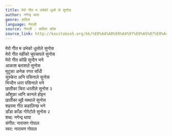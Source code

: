 ```yaml
---
title: मेरो गीत म उभेको धूलो ले सुनोस्
author: नगेन्द्र थापा
genre: कविता
language: नेपाली
source: नेपाली - कविता कोश
source_link: http://kavitakosh.org/kk/%E0%A4%A8%E0%A4%97%E0%A5%87%E0%A4%A8%E0%A5%8D%E0%A4%A6%E0%A5%8D%E0%A4%B0_%E0%A4%A5%E0%A4%BE%E0%A4%AA%E0%A4%BE
---
```


मेरो गीत म उभेको धुलोले सुनोस  
मेरो गीत यहींको चुपचापले सुनोस  
मेरो गीत कोहि सुन्दैन भने  
आकाश बताशले सुनोस  
मुटुका अनेक रगत साँधी  
सुस्केरा अनि पसिनाले सुनोस  
भिज्दैन धारा पसिनाले भने  
छातीका चिरा धरतीले सुनोस २  
आँशुका ध्वनि कानले होइन  
छातीका थुप्रै व्यथाले सुनोस  
शहरमा गीत कहालिन्छ भने  
डाँडा काँडा गोरेटोले सुनोस २  
शब्द: नगेन्द्र थापा  
संगीत: नारायण गोपाल  
स्वर: नारायण गोपाल
